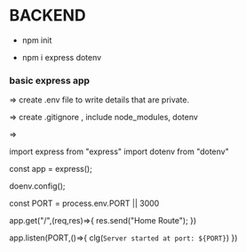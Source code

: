 # BACKEND

- npm init

- npm i express dotenv

### basic express app

=> create .env file to write details that are private.

=> create .gitignore , include node_modules, dotenv

=>

import express from "express"
import dotenv from "dotenv"

const app = express();

doenv.config();

const PORT = process.env.PORT || 3000

app.get("/",(req,res)=>{
    res.send("Home Route");
})

app.listen(PORT,()=>{
    clg(`Server started at port: ${PORT}`)
})


